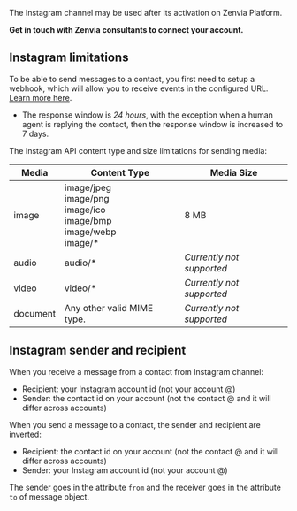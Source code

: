 The Instagram channel may be used after its activation on Zenvia Platform.

**Get in touch with Zenvia consultants to connect your account.**


## Instagram limitations

To be able to send messages to a contact, you first need to setup a webhook, which will allow you to receive events in the configured URL. [Learn more here](#tag/Webhooks).

* The response window is *24 hours*, with the exception when a human agent is replying the contact, then the response window is increased to 7 days.

The Instagram API content type and size limitations for sending media:

| Media | Content Type | Media Size |
|---|---|---|
| image | image/jpeg<br>image/png<br>image/ico<br>image/bmp<br>image/webp<br>image/* | 8 MB |
| audio | audio/* | *Currently not supported* |
| video | video/* | *Currently not supported* |
| document | Any other valid MIME type. | *Currently not supported* |


## Instagram sender and recipient

When you receive a message from a contact from Instagram channel:

* Recipient: your Instagram account id (not your account @)
* Sender: the contact id on your account (not the contact @ and it will differ across accounts)

When you send a message to a contact, the sender and recipient are inverted:

* Recipient: the contact id on your account (not the contact @ and it will differ across accounts)
* Sender: your Instagram account id (not your account @)

The sender goes in the attribute `from` and the receiver goes in the attribute `to` of message object.
